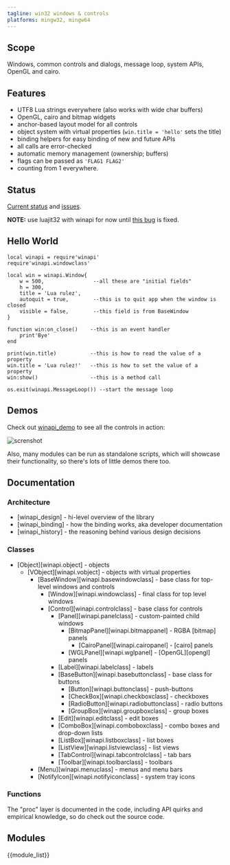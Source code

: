 ```yaml
---
tagline: win32 windows & controls
platforms: mingw32, mingw64
---
```


## Scope

Windows, common controls and dialogs, message loop, system APIs,
OpenGL and cairo.

## Features

  * UTF8 Lua strings everywhere (also works with wide char buffers)
  * OpenGL, cairo and bitmap widgets
  * anchor-based layout model for all controls
  * object system with virtual properties (`win.title = 'hello'` sets the title)
  * binding helpers for easy binding of new and future APIs
  * all calls are error-checked
  * automatic memory management (ownership; buffers)
  * flags can be passed as `'FLAG1 FLAG2'`
  * counting from 1 everywhere.

## Status

[Current status](https://github.com/luapower/winapi/issues/26)
and [issues](https://github.com/luapower/winapi/issues).

__NOTE:__ use luajit32 with winapi for now until
[this bug](https://github.com/luapower/winapi/issues/24) is fixed.

## Hello World

~~~{.lua}
local winapi = require'winapi'
require'winapi.windowclass'

local win = winapi.Window{
	w = 500,                --all these are "initial fields"
	h = 300,
	title = 'Lua rulez',
	autoquit = true,        --this is to quit app when the window is closed
	visible = false,        --this field is from BaseWindow
}

function win:on_close()    --this is an event handler
	print'Bye'
end

print(win.title)           --this is how to read the value of a property
win.title = 'Lua rulez!'   --this is how to set the value of a property
win:show()                 --this is a method call

os.exit(winapi.MessageLoop()) --start the message loop
~~~

## Demos

Check out [winapi_demo] to see all the controls in action:

![screnshot](/files/luapower/media/www/winapi_demo.png)

Also, many modules can be run as standalone scripts, which will
showcase their functionality, so there's lots of little demos there too.

[winapi_demo]: https://github.com/luapower/winapi/blob/master/winapi_demo.lua

## Documentation

### Architecture

  * [winapi_design] - hi-level overview of the library
  * [winapi_binding] - how the binding works, aka developer documentation
  * [winapi_history] - the reasoning behind various design decisions

### Classes

* [Object][winapi.object] - objects
	* [VObject][winapi.vobject] - objects with virtual properties
		* [BaseWindow][winapi.basewindowclass] - base class for top-level windows and controls
			* [Window][winapi.windowclass] - final class for top level windows
			* [Control][winapi.controlclass] - base class for controls
				* [Panel][winapi.panelclass] - custom-painted child windows
					* [BitmapPanel][winapi.bitmappanel] - RGBA [bitmap] panels
						* [CairoPanel][winapi.cairopanel] - [cairo] panels
					* [WGLPanel][winapi.wglpanel] - [OpenGL][opengl] panels
				* [Label][winapi.labelclass] - labels
				* [BaseButton][winapi.basebuttonclass] - base class for buttons
					* [Button][winapi.buttonclass] - push-buttons
					* [CheckBox][winapi.checkboxclass] - checkboxes
					* [RadioButton][winapi.radiobuttonclass] - radio buttons
					* [GroupBox][winapi.groupboxclass] - group boxes
				* [Edit][winapi.editclass] - edit boxes
				* [ComboBox][winapi.comboboxclass] - combo boxes and drop-down lists
				* [ListBox][winapi.listboxclass] - list boxes
				* [ListView][winapi.listviewclass] - list views
				* [TabControl][winapi.tabcontrolclass] - tab bars
				* [Toolbar][winapi.toolbarclass] - toolbars
		* [Menu][winapi.menuclass] - menus and menu bars
		* [NotifyIcon][winapi.notifyiconclass] - system tray icons

### Functions

The "proc" layer is documented in the code, including API quirks
and empirical knowledge, so do check out the source code.

## Modules

{{module_list}}


